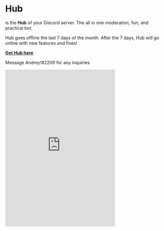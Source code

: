 # Hub

is the **Hub** of your Discord server. The all in one moderation, fun, and practical bot.

Hub goes offline the last 7 days of the month. After the 7 days, Hub will go online with new features and fixes!

[**Get Hub here**](https://discord.com/api/oauth2/authorize?client_id=856971541873819668&permissions=8&scope=bot%20applications.commands)

Message Andrey!#2209 for any inquiries

<iframe src="https://discord.com/widget?id=845310892152586240&theme=dark" width="350" height="500" allowtransparency="true" frameborder="0" sandbox="allow-popups allow-popups-to-escape-sandbox allow-same-origin allow-scripts"></iframe>
